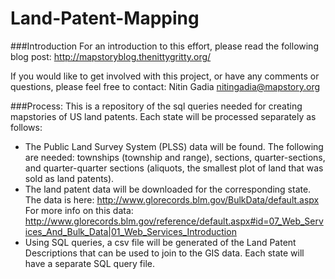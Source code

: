 Land-Patent-Mapping
===================

###Introduction
For an introduction to this effort, please read the following blog post:
http://mapstoryblog.thenittygritty.org/

If you would like to get involved with this project, or have any comments or questions, please feel free to contact:
Nitin Gadia
nitingadia@mapstory.org

###Process:
This is a repository of the sql queries needed for creating mapstories of US land patents.
Each state will be processed separately as follows:
- The Public Land Survey System (PLSS) data will be found. The following are needed: townships (township and range), sections, quarter-sections, and quarter-quarter sections (aliquots, the smallest plot of land that was sold as land patents).
- The land patent data will be downloaded for the corresponding state. The data is here:
http://www.glorecords.blm.gov/BulkData/default.aspx
For more info on this data:
http://www.glorecords.blm.gov/reference/default.aspx#id=07_Web_Services_And_Bulk_Data|01_Web_Services_Introduction
- Using SQL queries, a csv file will be generated of the Land Patent Descriptions that can be used to join to the GIS data. Each state will have a separate SQL query file.
